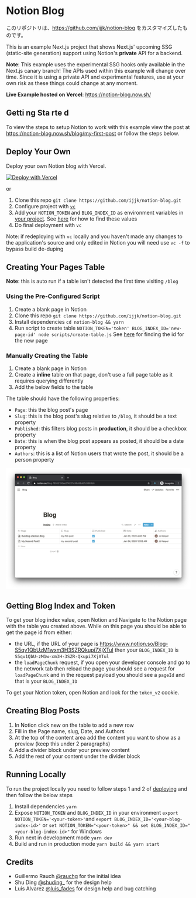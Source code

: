 # Notion Blog

このリポジトリは、https://github.com/ijjk/notion-blog をカスタマイズしたものです。

This is an example Next.js project that shows Next.js' upcoming SSG (static-site generation) support using Notion's **private** API for a backend.

**Note**: This example uses the experimental SSG hooks only available in the Next.js canary branch! The APIs used within this example will change over time. Since it is using a private API and experimental features, use at your own risk as these things could change at any moment.

**Live Example hosted on Vercel**: https://notion-blog.now.sh/

## Getti ng Sta rte d

To view the steps to setup Notion to work with this example view the post at https://notion-blog.now.sh/blog/my-first-post or follow the steps below.

## Deploy Your Own

Deploy your own Notion blog with Vercel.

[![Deploy with Vercel](https://vercel.com/button)](https://vercel.com/import/git?s=https://github.com/ijjk/notion-blog/tree/master&env=NOTION_TOKEN,BLOG_INDEX_ID&envDescription=Required+env+values+for+deploying&envLink=https://github.com/ijjk/notion-blog%23getting-blog-index-and-token)

or

1. Clone this repo `git clone https://github.com/ijjk/notion-blog.git`
2. Configure project with [`vc`](https://vercel.com/download)
3. Add your `NOTION_TOKEN` and `BLOG_INDEX_ID` as environment variables in [your project](https://vercel.com/docs/integrations?query=envir#project-level-apis/project-based-environment-variables). See [here](#getting-blog-index-and-token) for how to find these values
4. Do final deployment with `vc`

Note: if redeploying with `vc` locally and you haven't made any changes to the application's source and only edited in Notion you will need use `vc -f` to bypass build de-duping

## Creating Your Pages Table

**Note**: this is auto run if a table isn't detected the first time visiting `/blog`

### Using the Pre-Configured Script

1. Create a blank page in Notion
2. Clone this repo `git clone https://github.com/ijjk/notion-blog.git`
3. Install dependencies `cd notion-blog && yarn`
4. Run script to create table `NOTION_TOKEN='token' BLOG_INDEX_ID='new-page-id' node scripts/create-table.js` See [here](#getting-blog-index-and-token) for finding the id for the new page

### Manually Creating the Table

1. Create a blank page in Notion
2. Create a **inline** table on that page, don't use a full page table as it requires querying differently
3. Add the below fields to the table

The table should have the following properties:

- `Page`: this the blog post's page
- `Slug`: this is the blog post's slug relative to `/blog`, it should be a text property
- `Published`: this filters blog posts in **production**, it should be a checkbox property
- `Date`: this is when the blog post appears as posted, it should be a date property
- `Authors`: this is a list of Notion users that wrote the post, it should be a person property

![Example Blog Posts Table](./assets/table-view.png)

## Getting Blog Index and Token

To get your blog index value, open Notion and Navigate to the Notion page with the table you created above. While on this page you should be able to get the page id from either:

- the URL, if the URL of your page is https://www.notion.so/Blog-S5qv1QbUzM1wxm3H3SZRQkupi7XjXTul then your `BLOG_INDEX_ID` is `S5qv1QbU-zM1w-xm3H-3SZR-Qkupi7XjXTul`
- the `loadPageChunk` request, if you open your developer console and go to the network tab then reload the page you should see a request for `loadPageChunk` and in the request payload you should see a `pageId` and that is your `BLOG_INDEX_ID`

To get your Notion token, open Notion and look for the `token_v2` cookie.

## Creating Blog Posts

1. In Notion click new on the table to add a new row
2. Fill in the Page name, slug, Date, and Authors
3. At the top of the content area add the content you want to show as a preview (keep this under 2 paragraphs)
4. Add a divider block under your preview content
5. Add the rest of your content under the divider block

## Running Locally

To run the project locally you need to follow steps 1 and 2 of [deploying](#deploy-your-own) and then follow the below steps

1. Install dependencies `yarn`
2. Expose `NOTION_TOKEN` and `BLOG_INDEX_ID` in your environment `export NOTION_TOKEN='<your-token>'`and `export BLOG_INDEX_ID='<your-blog-index-id>'` or `set NOTION_TOKEN="<your-token>" && set BLOG_INDEX_ID="<your-blog-index-id>"` for Windows
3. Run next in development mode `yarn dev`
4. Build and run in production mode `yarn build && yarn start`

## Credits

- Guillermo Rauch [@rauchg](https://twitter.com/rauchg) for the initial idea
- Shu Ding [@shuding\_](https://twitter.com/shuding_) for the design help
- Luis Alvarez [@luis_fades](https://twitter.com/luis_fades) for design help and bug catching
